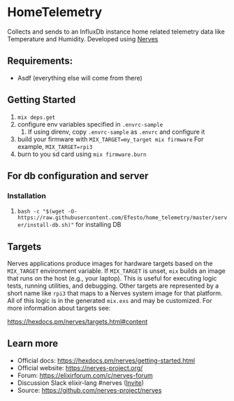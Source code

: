 # HomeTelemetry

Collects and sends to an InfluxDb instance home related telemetry data like Temperature and Humidity.
Developed using [Nerves](https://www.nerves-project.org/)

## Requirements:
* Asdf (everything else will come from there)

## Getting Started
1. `mix deps.get`
2. configure env variables specified in `.envrc-sample` 
    1. If using direnv, copy `.envrc-sample` as `.envrc` and configure it
3. build your firmware with `MIX_TARGET=my_target mix firmware` For example, `MIX_TARGET=rpi3`
4. burn to you sd card using `mix firmware.burn`

## For db configuration and server
### Installation
1. `bash -c "$(wget -O- https://raw.githubusercontent.com/Efesto/home_telemetry/master/server/install-db.sh)"` for installing DB

## Targets

Nerves applications produce images for hardware targets based on the
`MIX_TARGET` environment variable. If `MIX_TARGET` is unset, `mix` builds an
image that runs on the host (e.g., your laptop). This is useful for executing
logic tests, running utilities, and debugging. Other targets are represented by
a short name like `rpi3` that maps to a Nerves system image for that platform.
All of this logic is in the generated `mix.exs` and may be customized. For more
information about targets see:

https://hexdocs.pm/nerves/targets.html#content

## Learn more

  * Official docs: https://hexdocs.pm/nerves/getting-started.html
  * Official website: https://nerves-project.org/
  * Forum: https://elixirforum.com/c/nerves-forum
  * Discussion Slack elixir-lang #nerves ([Invite](https://elixir-slackin.herokuapp.com/))
  * Source: https://github.com/nerves-project/nerves

